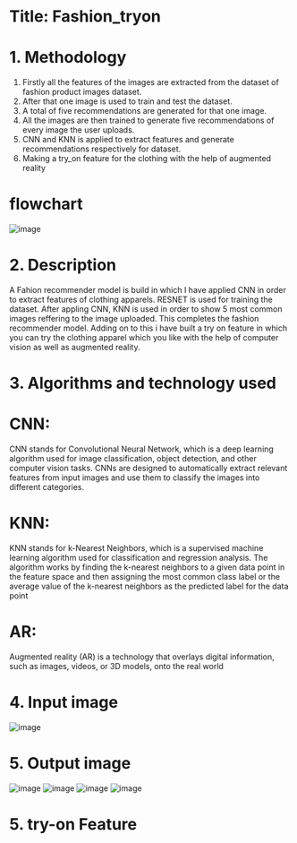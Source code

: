 # Title: Fashion_tryon

# 1. Methodology
1. Firstly all the features of the images are extracted from the dataset of fashion product images dataset.
2. After that one image is used to train and test the dataset.
3. A total of five recommendations are generated for that one image.
4. All the images are then trained to generate five recommendations of every image the user uploads.
5. CNN and KNN is applied to extract features and generate recommendations respectively for dataset.
6. Making a try_on feature for the clothing with the help of augmented reality

# flowchart
![image](https://github.com/Nipun3569/Fashion_tryon/assets/95686790/39782c66-a71e-4f9b-ae8b-121208f537af)


# 2. Description
A Fahion recommender model is build in which I have applied CNN in order to extract features of clothing apparels. RESNET is used for training the dataset. After appling CNN, KNN is used in order to show 5 most common images reffering to the image uploaded. This completes the fashion recommender model. Adding on to this i have built a try on feature in which you can try the clothing apparel which you like with the help of computer vision as well as augmented reality.

# 3. Algorithms and technology used
# CNN: 
CNN stands for Convolutional Neural Network, which is a deep learning algorithm used for image classification, object detection, and other computer vision tasks. CNNs are designed to automatically extract relevant features from input images and use them to classify the images into different categories.
# KNN:
KNN stands for k-Nearest Neighbors, which is a supervised machine learning algorithm used for classification and regression analysis. The algorithm works by finding the k-nearest neighbors to a given data point in the feature space and then assigning the most common class label or the average value of the k-nearest neighbors as the predicted label for the data point
# AR:
Augmented reality (AR) is a technology that overlays digital information, such as images, videos, or 3D models, onto the real world

# 4. Input image
![image](https://github.com/Nipun3569/Fashion_tryon/assets/95686790/93f25378-7b73-4031-a830-2f7317465d96)

# 5. Output image
![image](https://github.com/Nipun3569/Fashion_tryon/assets/95686790/022eab76-2eee-44a3-8e9e-bc394d96d990)
![image](https://github.com/Nipun3569/Fashion_tryon/assets/95686790/735bea82-ef46-48e0-b60a-1ea86b5278b4)
![image](https://github.com/Nipun3569/Fashion_tryon/assets/95686790/63d4dfbf-725b-4f68-bc37-46fdcaea2a90)
![image](https://github.com/Nipun3569/Fashion_tryon/assets/95686790/672da4a0-f6df-42f1-9435-27a22e1a3b5a)

# 5. try-on Feature


